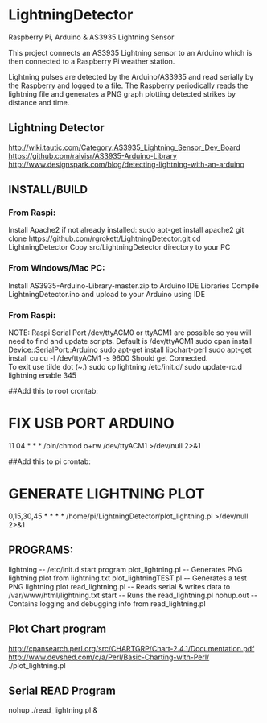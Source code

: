 # LightningDetector
Raspberry Pi, Arduino &amp; AS3935 Lightning Sensor

This project connects an AS3935 Lightning sensor to an Arduino which is 
then connected to a Raspberry Pi weather station.

Lightning pulses are detected by the Arduino/AS3935 and read serially 
by the Raspberry and logged to a file. The Raspberry periodically reads
the lightning file and generates a PNG graph plotting detected strikes 
by distance and time.


## Lightning Detector
http://wiki.tautic.com/Category:AS3935_Lightning_Sensor_Dev_Board 
https://github.com/raivisr/AS3935-Arduino-Library 
http://www.designspark.com/blog/detecting-lightning-with-an-arduino 


## INSTALL/BUILD
### From Raspi:
Install Apache2 if not already installed: 
sudo apt-get install apache2 
git clone https://github.com/rgrokett/LightningDetector.git 
cd LightningDetector 
Copy src/LightningDetector directory to your PC  

### From Windows/Mac PC:
Install AS3935-Arduino-Library-master.zip to Arduino IDE Libraries 
Compile LightningDetector.ino and upload to your Arduino using IDE 

### From Raspi:
NOTE: Raspi Serial Port /dev/ttyACM0 or ttyACM1 are possible so you will need
to find and update scripts. Default is /dev/ttyACM1 
sudo cpan install Device::SerialPort::Arduino 
sudo apt-get install libchart-perl 
sudo apt-get install cu 
cu -l /dev/ttyACM1 -s 9600 
Should get Connected.  
To exit use tilde dot (~.) 
sudo cp lightning /etc/init.d/ 
sudo update-rc.d lightning enable 345 

##Add this to root crontab:
 # FIX USB PORT ARDUINO 
 11 04 * * * /bin/chmod o+rw /dev/ttyACM1 >/dev/null 2>&1 

##Add this to pi crontab:
 # GENERATE LIGHTNING PLOT 
 0,15,30,45 * * * * /home/pi/LightningDetector/plot_lightning.pl >/dev/null 2>&1 


## PROGRAMS:
lightning		-- /etc/init.d start program 
plot_lightning.pl	-- Generates PNG lightning plot from lightning.txt 
plot_lightningTEST.pl	-- Generates a test PNG lightning plot 
read_lightning.pl	-- Reads serial & writes data to /var/www/html/lightning.txt 
start			-- Runs the read_lightning.pl 
nohup.out		-- Contains logging and debugging info from read_lightning.pl 
 

## Plot Chart program
http://cpansearch.perl.org/src/CHARTGRP/Chart-2.4.1/Documentation.pdf 
http://www.devshed.com/c/a/Perl/Basic-Charting-with-Perl/ 
./plot_lightning.pl 

## Serial READ Program
nohup ./read_lightning.pl & 


